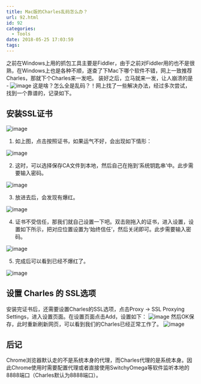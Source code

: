 ```yaml
---
title: Mac版的Charles乱码怎么办？
url: 92.html
id: 92
categories:
  - Tools
date: 2018-05-25 17:03:59
tags:
---
```


之前在Windows上用的抓包工具主要是Fiddler，由于之前对Fiddler用的也不是很熟，在Windows上也是各种不顺，遂查了下Mac下哪个软件不错，网上一致推荐Charles，那就下个Charles来一发吧。 装好之后，立马就来一发，让人崩溃的是 _-_ ![image](http://media.dengkaiting.com/Charles-01.jpg) 这是啥？怎么全是乱码？！网上找了一些解决办法，经过多次尝试，找到一个靠谱的，记录如下。

<!--more-->

安装SSL证书
-------

![image](http://media.dengkaiting.com/Charles-02.jpg)

1.  如上图，点击按照证书，如果运气不好，会出现如下情形：

![image](http://media.dengkaiting.com/Charles-03.jpg)

2.  这时，可以选择保存CA文件到本地，然后自己在拖到‘系统钥匙串’中。此步需要输入密码。

![image](http://media.dengkaiting.com/Charles-04.jpg)

3.  放进去后，会发现有爆红。

![image](http://media.dengkaiting.com/Charles-05.jpg)

4.  证书不受信任，那我们就自己设置一下吧。双击刚拖入的证书，进入设置，设置如下所示，把对应位置设置为‘始终信任’，然后关闭即可。此步需要输入密码。

![image](http://media.dengkaiting.com/Charles-06.jpg)

5.  完成后可以看到已经不爆红了。

![image](http://media.dengkaiting.com/Charles-07.jpg)

设置 Charles 的 SSL选项
------------------

安装完证书后，还需要设置Charles的SSL选项，点击Proxy → SSL Proxying Settings，进入设置页面。在设置页面点击Add，设置如下： ![image](http://media.dengkaiting.com/Charles-08.jpg) 然后OK保存，此时重新刷新网页，可以看到我们的Charles已经正常工作了。 ![image](http://media.dengkaiting.com/Charles-09.jpg)

后记
--

Chrome浏览器默认走的不是系统本身的代理，而Charles代理的是系统本身。因此Chrome使用时需要配置代理或者直接使用SwitchyOmega等软件监听本地的8888端口（Charles默认为8888端口）。